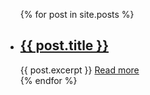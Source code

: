 <ul>
  {% for post in site.posts %}
    <li>
      <a href="{{ post.url }}"><h2>{{ post.title }}</h2></a>
      {{ post.excerpt }}
      <a href="{{ post.url }}">Read more</a>
    </li>
  {% endfor %}
</ul>
